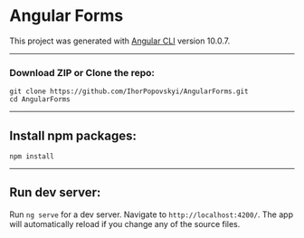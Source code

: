 # Angular Forms

This project was generated with [Angular CLI](https://github.com/angular/angular-cli) version 10.0.7.

---

### Download ZIP or Clone the repo:

```
git clone https://github.com/IhorPopovskyi/AngularForms.git
cd AngularForms

```

---

## Install npm packages:

```
npm install
```

---

## Run dev server:

Run `ng serve` for a dev server. Navigate to `http://localhost:4200/`. The app will automatically reload if you change any of the source files.
